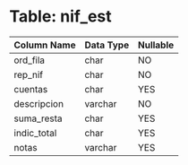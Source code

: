 # Table: nif_est

| Column Name | Data Type | Nullable |
|-------------|-----------|----------|
| ord_fila | char | NO |
| rep_nif | char | NO |
| cuentas | char | YES |
| descripcion | varchar | NO |
| suma_resta | char | YES |
| indic_total | char | YES |
| notas | varchar | YES |
